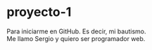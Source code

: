 # proyecto-1
<p>Para iniciarme en GitHub. Es decir, mi bautismo.<br> Me llamo Sergio y quiero ser programador web.</p>

